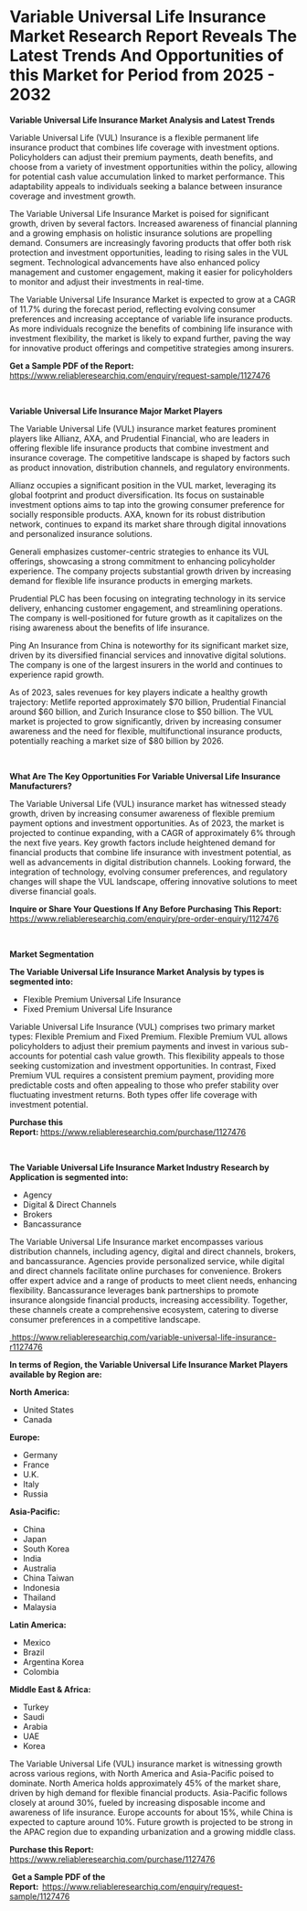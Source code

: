 <p><h1>Variable Universal Life Insurance Market Research Report Reveals The Latest Trends And Opportunities of this Market for Period from 2025 - 2032</h1></p><p><strong>Variable Universal Life Insurance Market Analysis and Latest Trends</strong></p>
<p><p>Variable Universal Life (VUL) Insurance is a flexible permanent life insurance product that combines life coverage with investment options. Policyholders can adjust their premium payments, death benefits, and choose from a variety of investment opportunities within the policy, allowing for potential cash value accumulation linked to market performance. This adaptability appeals to individuals seeking a balance between insurance coverage and investment growth.</p><p>The Variable Universal Life Insurance Market is poised for significant growth, driven by several factors. Increased awareness of financial planning and a growing emphasis on holistic insurance solutions are propelling demand. Consumers are increasingly favoring products that offer both risk protection and investment opportunities, leading to rising sales in the VUL segment. Technological advancements have also enhanced policy management and customer engagement, making it easier for policyholders to monitor and adjust their investments in real-time.</p><p>The Variable Universal Life Insurance Market is expected to grow at a CAGR of 11.7% during the forecast period, reflecting evolving consumer preferences and increasing acceptance of variable life insurance products. As more individuals recognize the benefits of combining life insurance with investment flexibility, the market is likely to expand further, paving the way for innovative product offerings and competitive strategies among insurers.</p></p>
<p><strong>Get a Sample PDF of the Report:&nbsp;</strong> <a href="https://www.reliableresearchiq.com/enquiry/request-sample/1127476?utm_campaign=1870&utm_medium=2&utm_source=Github&utm_content=ia&utm_term=17042025&utm_id=variable-universal-life-insurance">https://www.reliableresearchiq.com/enquiry/request-sample/1127476</a></p>
<p>&nbsp;</p>
<p><strong>Variable Universal Life Insurance Major Market Players</strong></p>
<p><p>The Variable Universal Life (VUL) insurance market features prominent players like Allianz, AXA, and Prudential Financial, who are leaders in offering flexible life insurance products that combine investment and insurance coverage. The competitive landscape is shaped by factors such as product innovation, distribution channels, and regulatory environments.</p><p>Allianz occupies a significant position in the VUL market, leveraging its global footprint and product diversification. Its focus on sustainable investment options aims to tap into the growing consumer preference for socially responsible products. AXA, known for its robust distribution network, continues to expand its market share through digital innovations and personalized insurance solutions.</p><p>Generali emphasizes customer-centric strategies to enhance its VUL offerings, showcasing a strong commitment to enhancing policyholder experience. The company projects substantial growth driven by increasing demand for flexible life insurance products in emerging markets.</p><p>Prudential PLC has been focusing on integrating technology in its service delivery, enhancing customer engagement, and streamlining operations. The company is well-positioned for future growth as it capitalizes on the rising awareness about the benefits of life insurance.</p><p>Ping An Insurance from China is noteworthy for its significant market size, driven by its diversified financial services and innovative digital solutions. The company is one of the largest insurers in the world and continues to experience rapid growth.</p><p>As of 2023, sales revenues for key players indicate a healthy growth trajectory: Metlife reported approximately $70 billion, Prudential Financial around $60 billion, and Zurich Insurance close to $50 billion. The VUL market is projected to grow significantly, driven by increasing consumer awareness and the need for flexible, multifunctional insurance products, potentially reaching a market size of $80 billion by 2026.</p></p>
<p>&nbsp;</p>
<p><strong>What Are The Key Opportunities For Variable Universal Life Insurance Manufacturers?</strong></p>
<p><p>The Variable Universal Life (VUL) insurance market has witnessed steady growth, driven by increasing consumer awareness of flexible premium payment options and investment opportunities. As of 2023, the market is projected to continue expanding, with a CAGR of approximately 6% through the next five years. Key growth factors include heightened demand for financial products that combine life insurance with investment potential, as well as advancements in digital distribution channels. Looking forward, the integration of technology, evolving consumer preferences, and regulatory changes will shape the VUL landscape, offering innovative solutions to meet diverse financial goals.</p></p>
<p><strong>Inquire or Share Your Questions If Any Before Purchasing This Report:</strong> <a href="https://www.reliableresearchiq.com/enquiry/pre-order-enquiry/1127476?utm_campaign=1870&utm_medium=2&utm_source=Github&utm_content=ia&utm_term=17042025&utm_id=variable-universal-life-insurance">https://www.reliableresearchiq.com/enquiry/pre-order-enquiry/1127476</a></p>
<p>&nbsp;</p>
<p><strong>Market Segmentation</strong></p>
<p><strong>The Variable Universal Life Insurance Market Analysis by types is segmented into:</strong></p>
<p><ul><li>Flexible Premium Universal Life Insurance</li><li>Fixed Premium Universal Life Insurance</li></ul></p>
<p><p>Variable Universal Life Insurance (VUL) comprises two primary market types: Flexible Premium and Fixed Premium. Flexible Premium VUL allows policyholders to adjust their premium payments and invest in various sub-accounts for potential cash value growth. This flexibility appeals to those seeking customization and investment opportunities. In contrast, Fixed Premium VUL requires a consistent premium payment, providing more predictable costs and often appealing to those who prefer stability over fluctuating investment returns. Both types offer life coverage with investment potential.</p></p>
<p><strong>Purchase this Report:&nbsp;</strong><a href="https://www.reliableresearchiq.com/purchase/1127476?utm_campaign=1870&utm_medium=2&utm_source=Github&utm_content=ia&utm_term=17042025&utm_id=variable-universal-life-insurance">https://www.reliableresearchiq.com/purchase/1127476</a></p>
<p>&nbsp;</p>
<p><strong>The Variable Universal Life Insurance Market Industry Research by Application is segmented into:</strong></p>
<p><ul><li>Agency</li><li>Digital & Direct Channels</li><li>Brokers</li><li>Bancassurance</li></ul></p>
<p><p>The Variable Universal Life Insurance market encompasses various distribution channels, including agency, digital and direct channels, brokers, and bancassurance. Agencies provide personalized service, while digital and direct channels facilitate online purchases for convenience. Brokers offer expert advice and a range of products to meet client needs, enhancing flexibility. Bancassurance leverages bank partnerships to promote insurance alongside financial products, increasing accessibility. Together, these channels create a comprehensive ecosystem, catering to diverse consumer preferences in a competitive landscape.</p></p>
<p><a href="https://www.reliableresearchiq.com/variable-universal-life-insurance-r1127476?utm_campaign=1870&utm_medium=2&utm_source=Github&utm_content=ia&utm_term=17042025&utm_id=variable-universal-life-insurance">&nbsp;https://www.reliableresearchiq.com/variable-universal-life-insurance-r1127476</a></p>
<p><strong>In terms of Region, the Variable Universal Life Insurance Market Players available by Region are:</strong></p>
<p>
    <p> <strong> North America: </strong>
        <ul>
            <li>United States</li>
            <li>Canada</li>
        </ul>
        </p> 
    <p> <strong> Europe: </strong>
        <ul>
            <li>Germany</li>
            <li>France</li>
            <li>U.K.</li>
            <li>Italy</li>
            <li>Russia</li>
        </ul>
        </p> 
    <p> <strong> Asia-Pacific: </strong>
        <ul>
            <li>China</li>
            <li>Japan</li>
            <li>South Korea</li>
            <li>India</li>
            <li>Australia</li>
            <li>China Taiwan</li>
            <li>Indonesia</li>
            <li>Thailand</li>
            <li>Malaysia</li>
        </ul>
        </p> 
    <p> <strong> Latin America: </strong>
        <ul>
            <li>Mexico</li>
            <li>Brazil</li>
            <li>Argentina Korea</li>
            <li>Colombia</li>
        </ul>
        </p> 
    <p> <strong> Middle East & Africa: </strong>
        <ul>
            <li>Turkey</li>
            <li>Saudi</li>
            <li>Arabia</li>
            <li>UAE</li>
            <li>Korea</li>
        </ul>
    </p>
    </p>
<p><p>The Variable Universal Life (VUL) insurance market is witnessing growth across various regions, with North America and Asia-Pacific poised to dominate. North America holds approximately 45% of the market share, driven by high demand for flexible financial products. Asia-Pacific follows closely at around 30%, fueled by increasing disposable income and awareness of life insurance. Europe accounts for about 15%, while China is expected to capture around 10%. Future growth is projected to be strong in the APAC region due to expanding urbanization and a growing middle class.</p></p>
<p><strong>Purchase this Report: </strong><a href="https://www.reliableresearchiq.com/purchase/1127476?utm_campaign=1870&utm_medium=2&utm_source=Github&utm_content=ia&utm_term=17042025&utm_id=variable-universal-life-insurance">https://www.reliableresearchiq.com/purchase/1127476</a></p>
<p>&nbsp;<strong>Get a Sample PDF of the Report:&nbsp;&nbsp;</strong><a href="https://www.reliableresearchiq.com/enquiry/request-sample/1127476?utm_campaign=1870&utm_medium=2&utm_source=Github&utm_content=ia&utm_term=17042025&utm_id=variable-universal-life-insurance">https://www.reliableresearchiq.com/enquiry/request-sample/1127476</a></p>
<p><strong></strong></p>
<p><p></p><p></p><p></p></p>